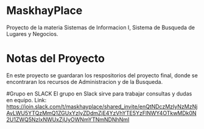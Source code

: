 # MaskhayPlace
Proyecto de la materia Sistemas de Informacion I, Sistema de Busqueda de Lugares y Negocios.

# Notas del Proyecto
En este proyecto se guardaran los respositorios del proyecto final, donde se encontraran los recursos de Administracion y de la Busqueda.

#Grupo en SLACK
El grupo en Slack sirve para trabajar consultas y dudas en equipo.
Link: https://join.slack.com/t/maskhayplace/shared_invite/enQtNDczMzIyNzMzNjAyLWU5YTQzMmQ1ZGUxYzIyZDdmZjE4YzVhYTE5YzFlNWY4OTkwMDk0N2U1ZWQ5NzIxNWUxZjUyOWNmYTNmNDNhNmI
